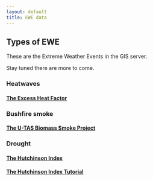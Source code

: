 ```yaml
---
layout: default
title: EWE data
---
```


## Types of EWE
These are the Extreme Weather Events in the GIS server.  

Stay tuned there are more to come.

### Heatwaves
#### [The Excess Heat Factor](https://github.com/swish-climate-impact-assessment/ExcessHeatIndices)

### Bushfire smoke
#### [The U-TAS Biomass Smoke Project](http://ivanhanigan.github.com/bio_validated_bushfire_events)

### Drought
#### [The Hutchinson Index](https://github.com/ivanhanigan/HutchinsonDroughtIndex)
#### [The Hutchinson Index Tutorial](/EWE/HutchinsonDroughtIndex/HutchinsonDroughtIndex.html)
 
